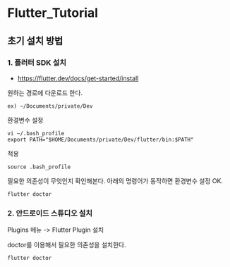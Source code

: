 # Flutter_Tutorial

## 초기 설치 방법

### 1. 플러터 SDK 설치
* https://flutter.dev/docs/get-started/install
  
원하는 경로에 다운로드 한다.
```
ex) ~/Documents/private/Dev
```

환경변수 설정
```
vi ~/.bash_profile
export PATH="$HOME/Documents/private/Dev/flutter/bin:$PATH"
```

적용
```
source .bash_profile
```

필요한 의존성이 무엇인지 확인해본다.
아래의 명령어가 동작하면 환경변수 설정 OK.
```
flutter doctor
```

### 2. 안드로이드 스튜디오 설치

Plugins 메뉴 -> Flutter Plugin 설치

doctor를 이용해서 필요한 의존성을 설치한다.
```
flutter doctor
```
